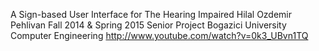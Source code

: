 A Sign-based User Interface for The Hearing Impaired
Hilal Ozdemir Pehlivan
Fall 2014 & Spring 2015
Senior Project
Bogazici University
Computer Engineering
http://www.youtube.com/watch?v=0k3_UBvn1TQ
